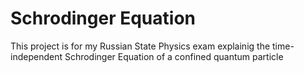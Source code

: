 # Schrodinger Equation
 This project is for my Russian State Physics exam explainig the time-independent Schrodinger Equation of a confined quantum particle

